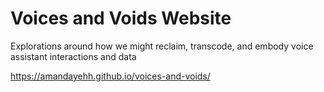 # Voices and Voids Website
Explorations around how we might reclaim, transcode, and embody voice assistant interactions and data

https://amandayehh.github.io/voices-and-voids/
